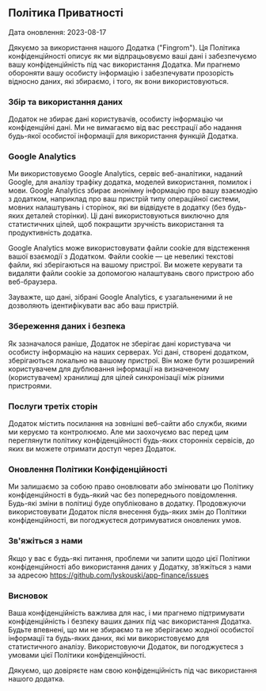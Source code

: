 ## Політика Приватності

Дата оновлення: 2023-08-17

Дякуємо за використання нашого Додатка ("Fingrom"). Ця Політика конфіденційності описує як ми відпрацьовуємо ваші дані і забезпечуємо вашу конфіденційність під час використання Додатка. Ми прагнемо обороняти вашу особисту інформацію і забезпечувати прозорість відносно даних, які збираємо, і того, як вони використовуються.

### Збір та використання даних

Додаток не збирає дані користувачів, особисту інформацію чи конфіденційні дані. Ми не вимагаємо від вас реєстрації або
надання будь-якої особистої інформації для використання функцій Додатка.

### Google Analytics

Ми використовуємо Google Analytics, сервіс веб-аналітики, наданий Google, для аналізу трафіку додатка, моделей використання, помилок і
мови. Google Analytics збирає анонімну інформацію про вашу взаємодію з додатком, наприклад про ваш пристрій
типу операційної системи, мовних налаштувань і сторінок, які ви відвідуєте в додатку (без будь-яких деталей сторінки). Ці дані використовуються виключно для статистичних цілей, щоб покращити зручність використання та продуктивність додатка.

Google Analytics може використовувати файли cookie для відстеження вашої взаємодії з Додатком. Файли cookie — це невеликі текстові файли, які зберігаються на вашому пристрої. Ви можете керувати та видаляти файли cookie за допомогою налаштувань свого пристрою або веб-браузера.

Зауважте, що дані, зібрані Google Analytics, є узагальненими й не дозволяють ідентифікувати вас або ваш пристрій.

### Збереження даних і безпека

Як зазначалося раніше, Додаток не зберігає дані користувача чи особисту інформацію на наших серверах. Усі дані, створені додатком, зберігаються локально на вашому пристрої. Він може бути розширений користувачем для дублювання інформації на визначеному (користувачем)
хранилищі для цілей синхронізації між різними пристроями.

### Послуги третіх сторін

Додаток містить посилання на зовнішні веб-сайти або служби, якими ми керуємо та контролюємо. Але ми заохочуємо вас перед цим переглянути політику конфіденційності будь-яких сторонніх сервісів, до яких ви можете отримати доступ через Додаток.

### Оновлення Політики Конфіденційності

Ми залишаємо за собою право оновлювати або змінювати цю Політику конфіденційності в будь-який час без попереднього повідомлення. Будь-які зміни в політиці буде опубліковано в додатку. Продовжуючи використовувати Додаток після внесення будь-яких змін до Політики конфіденційності,
ви погоджуєтеся дотримуватися оновлених умов.

### Зв'яжіться з нами

Якщо у вас є будь-які питання, проблеми чи запити щодо цієї Політики конфіденційності або використання даних у Додатку,
зв’яжіться з нами за адресою https://github.com/lyskouski/app-finance/issues

### Висновок

Ваша конфіденційність важлива для нас, і ми прагнемо підтримувати конфіденційність і безпеку ваших даних
під час використання Додатка. Будьте впевнені, що ми не збираємо та не зберігаємо жодної особистої інформації та будь-яких даних, які ми використовуємо для статистичного аналізу.
Використовуючи Додаток, ви погоджуєтеся з умовами цієї Політики конфіденційності.

Дякуємо, що довіряєте нам свою конфіденційність під час використання нашого додатка.
